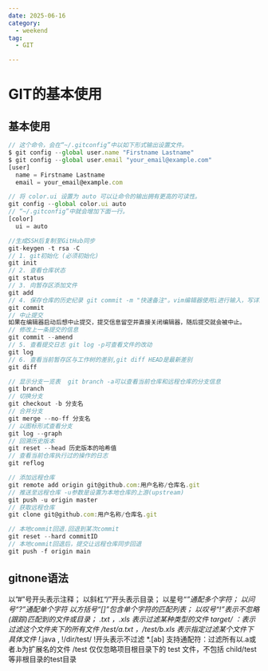 ```yaml
---
date: 2025-06-16
category:
  - weekend
tag:
  - GIT

---
```




# GIT的基本使用

## 基本使用

```js
// 这个命令，会在“~/.gitconfig”中以如下形式输出设置文件。
$ git config --global user.name "Firstname Lastname"
$ git config --global user.email "your_email@example.com"
[user]
  name = Firstname Lastname
  email = your_email@example.com

// 将 color.ui 设置为 auto 可以让命令的输出拥有更高的可读性。
git config --global color.ui auto
// “~/.gitconfig”中就会增加下面一行。
[color]
  ui = auto

//生成SSH后复制至GitHub同步
git-keygen -t rsa -C
// 1. git初始化 (必须初始化)
git init
// 2. 查看仓库状态
git status
// 3. 向暂存区添加文件
git add
// 4. 保存仓库的历史纪录 git commit -m "快速备注"。vim编辑器使用i进行输入，写详细备注时第一行是简要内容，第二行空行，第三行是详细内容。输入完成后按ESC输入:wq完成编辑
git commit
// 中止提交
如果在编辑器启动后想中止提交，提交信息留空并直接关闭编辑器，随后提交就会被中止。
// 修改上一条提交的信息
git commit --amend
// 5. 查看提交日志 git log -p可查看文件的改动
git log
// 6. 查看当前暂存区与工作树的差别,git diff HEAD是最新差别
git diff

// 显示分支一览表  git branch -a可以查看当前仓库和远程仓库的分支信息
git branch 
// 切换分支
git checkout -b 分支名
// 合并分支
git merge --no-ff 分支名
// 以图标形式查看分支
git log --graph
// 回溯历史版本
git reset --head 历史版本的哈希值
// 查看当前仓库执行过的操作的日志
git reflog

// 添加远程仓库
git remote add origin git@github.com:用户名称/仓库名.git
// 推送至远程仓库 -u参数是设置为本地仓库的上游(upstream)
git push -u origin master
// 获取远程仓库
git clone git@github.com:用户名称/仓库名.git

// 本地commit回退.回退到某次commit
git reset --hard commitID
// 本地commit回退后，提交让远程仓库同步回退
git push -f origin main
```

## gitnone语法

以”#”号开头表示注释；
以斜杠“/”开头表示目录；
以星号“*”通配多个字符；
以问号“?”通配单个字符
以方括号“[]”包含单个字符的匹配列表；
以叹号“!”表示不忽略(跟踪)匹配到的文件或目录；
*.txt  ，*.xls  表示过滤某种类型的文件
target/ ：表示过滤这个文件夹下的所有文件
/test/a.txt ，/test/b.xls  表示指定过滤某个文件下具体文件
!*.java , !/dir/test/     !开头表示不过滤
*.[ab]    支持通配符：过滤所有以.a或者.b为扩展名的文件
/test  仅仅忽略项目根目录下的 test 文件，不包括 child/test等非根目录的test目录